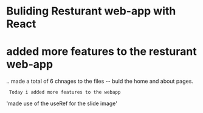 # Buliding Resturant web-app with React 


# added more features to the resturant web-app 
.. made a total of 6 chnages to the files 
-- buld the home and about pages.


` Today i added more features to the webapp` 

'made use of the useRef for the slide image'

